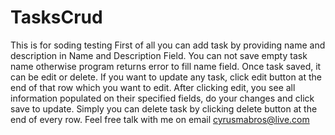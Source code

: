 # TasksCrud
This is for soding testing
First of all you can add task by providing name and description in Name and Description Field.
You can not save empty task name otherwise program returns error to fill name field.
Once task saved, it can be edit or delete.
If you want to update any task, click edit button at the end of that row which you want to edit.
After clicking edit, you see all information populated on their specified fields, do your changes and click save to update.
Simply you can delete task by clicking delete button at the end of every row.
Feel free talk with me on email cyrusmabros@live.com
